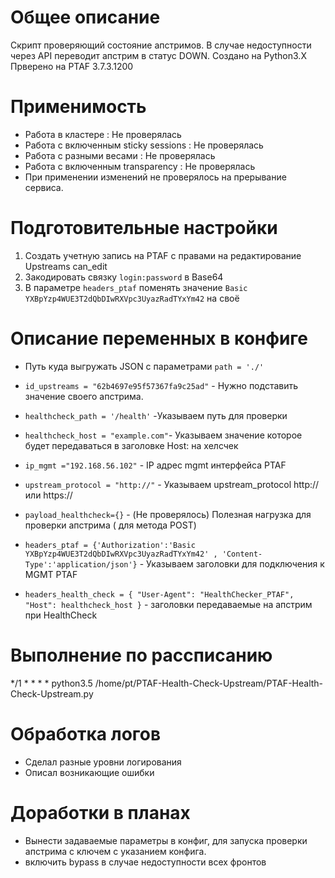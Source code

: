 # Общее описание
Скрипт проверяющий состояние апстримов. В случае недоступности через API переводит апстрим в статус DOWN.
Создано на Python3.X 
Прверено на PTAF 3.7.3.1200

# Применимость
- Работа в кластере : Не проверялась
- Работа с включенным sticky sessions : Не проверялась
- Работа c разными весами : Не проверялась
- Работа с включенным transparency : Не проверялась
- При применении изменений не проверялось на прерывание сервиса.

# Подготовительные настройки

1. Создать учетную запись на PTAF с правами на редактирование Upstreams can_edit
2. Закодировать связку `login:password` в Base64
3. В параметре `headers_ptaf` поменять значение `Basic YXBpYzp4WUE3T2dQbDIwRXVpc3UyazRadTYxYm42` на своё


# Описание  переменных в конфиге
- Путь куда выгружать JSON с параметрами `path = './' `

- `id_upstreams = "62b4697e95f57367fa9c25ad"` - Нужно подставить значение своего апстрима.

- `healthcheck_path = '/health'` -Указываем путь для проверки

- `healthcheck_host = "example.com"`- Указываем значение которое будет передаваться в заголовке Host: на хелсчек

- `ip_mgmt ="192.168.56.102"` - IP адрес mgmt интерфейса PTAF

- `upstream_protocol = "http://"`  - Указываем upstream_protocol http:// или https:// 

- `payload_healthcheck={}` - (Не проверялось) Полезная нагрузка для проверки апстрима ( для метода POST)

- `headers_ptaf = {'Authorization':'Basic YXBpYzp4WUE3T2dQbDIwRXVpc3UyazRadTYxYm42' , 'Content-Type':'application/json'}` - Указываем заголовки для подключения к MGMT PTAF 

- `headers_health_check = { "User-Agent": "HealthChecker_PTAF", "Host": healthcheck_host }` - заголовки передаваемые на апстрим при HealthCheck

# Выполнение по рассписанию
*/1 * * * * python3.5 /home/pt/PTAF-Health-Check-Upstream/PTAF-Health-Check-Upstream.py

# Обработка логов
- Сделал разные уровни логирования
- Описал возникающие ошибки

# Доработки в планах
- Вынести задаваемые параметры в конфиг, для запуска проверки апстрима с ключем с указанием конфига.
- включить bypass в случае недоступности всех фронтов
